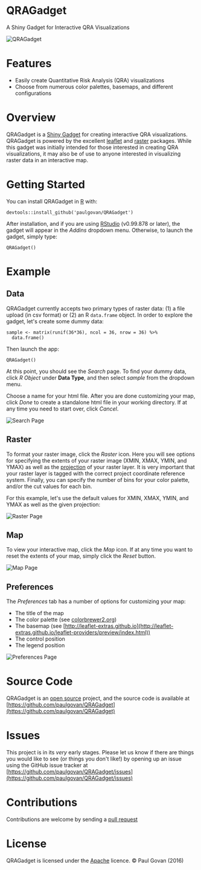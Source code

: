 # QRAGadget
A Shiny Gadget for Interactive QRA Visualizations

![QRAGadget](https://github.com/paulgovan/QRAGadget/blob/master/images/map2.PNG?raw=true)

# Features
* Easily create Quantitative Risk Analysis (QRA) visualizations
* Choose from numerous color palettes, basemaps, and different configurations

# Overview
QRAGadget is a [Shiny Gadget](http://shiny.rstudio.com/articles/gadgets.html) for creating interactive QRA visualizations. QRAGadget is powered by the excellent [leaflet](http://leafletjs.com/) and [raster](https://cran.r-project.org/web/packages/raster/vignettes/Raster.pdf) packages. While this gadget was initially intended for those interested in creating QRA visualizations, it may also be of use to anyone interested in visualizing raster data in an interactive map. 

# Getting Started
You can install QRAGadget in [R](https://www.r-project.org) with:

```
devtools::install_github('paulgovan/QRAGadget')
```

After installation, and if you are using [RStudio](https://www.rstudio.com/products/rstudio/) (v0.99.878 or later), the gadget will appear in the *Addins* dropdown menu. Otherwise, to launch the gadget, simply type:

```
QRAGadget()
```

# Example

## Data

QRAGadget currently accepts two primary types of raster data: (1) a file upload (in csv format) or (2) an R `data.frame` object. In order to explore the gadget, let's create some dummy data:

```
sample <- matrix(runif(36*36), ncol = 36, nrow = 36) %>%
  data.frame()
```

Then launch the app:

```
QRAGadget()
```

At this point, you should see the *Search* page. To find your dummy data, click *R Object* under **Data Type**, and then select *sample* from the dropdown menu.

Choose a name for your html file. After you are done customizing your map, click *Done* to create a standalone html file in your working directory. If at any time you need to start over, click *Cancel*.

![Search Page](https://github.com/paulgovan/QRAGadget/blob/master/images/Search%20Page.png?raw=true)

## Raster

To format your raster image, click the *Raster* icon. Here you will see options for specifying the extents of your raster image (XMIN, XMAX, YMIN, and YMAX) as well as the [projection](https://rstudio.github.io/leaflet/raster.html) of your raster layer. It is very important that your raster layer is tagged with the correct project coordinate reference system. Finally, you can specify the number of bins for your color palette, and/or the cut values for each bin.

For this example, let's use the default values for XMIN, XMAX, YMIN, and YMAX as well as the given projection:

![Raster Page](https://github.com/paulgovan/QRAGadget/blob/master/images/raster.PNG?raw=true)

## Map

To view your interactive map, click the *Map* icon. If at any time you want to reset the extents of your map, simply click the *Reset* button.

![Map Page](https://github.com/paulgovan/QRAGadget/blob/master/images/map2.PNG?raw=true)

## Preferences

The *Preferences* tab has a number of options for customizing your map:

* The title of the map
* The color palette (see [colorbrewer2.org](colorbrewer2.org))
* The basemap (see [http://leaflet-extras.github.io](http://leaflet-extras.github.io/leaflet-providers/preview/index.html))
* The control position
* The legend position

![Preferences Page](https://github.com/paulgovan/QRAGadget/blob/master/images/preferences.PNG?raw=true)

# Source Code
QRAGadget is an [open source](http://opensource.org) project, and the source code is available at [https://github.com/paulgovan/QRAGadget](https://github.com/paulgovan/QRAGadget)

# Issues
This project is in its *very* early stages. Please let us know if there are things you would like to see (or things you don't like!) by opening up an issue using the GitHub issue tracker at [https://github.com/paulgovan/QRAGadget/issues](https://github.com/paulgovan/QRAGadget/issues)

# Contributions
Contributions are welcome by sending a [pull request](https://github.com/paulgovan/QRAGadget/pulls)

# License
QRAGadget is licensed under the [Apache](http://www.apache.org/licenses/LICENSE-2.0) licence. &copy; Paul Govan (2016)
